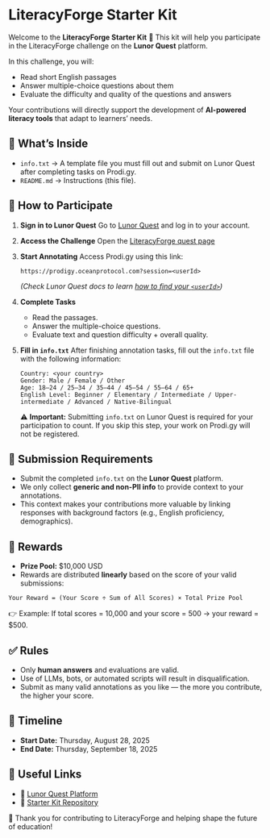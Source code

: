 # LiteracyForge Starter Kit

Welcome to the **LiteracyForge Starter Kit** 🎉
This kit will help you participate in the LiteracyForge challenge on the **Lunor Quest** platform.

In this challenge, you will:

* Read short English passages
* Answer multiple-choice questions about them
* Evaluate the difficulty and quality of the questions and answers

Your contributions will directly support the development of **AI-powered literacy tools** that adapt to learners’ needs.



## 📂 What’s Inside

* `info.txt` → A template file you must fill out and submit on Lunor Quest after completing tasks on Prodi.gy.
* `README.md` → Instructions (this file).



## 🚀 How to Participate

1. **Sign in to Lunor Quest**
   Go to [Lunor Quest](https://lunor.quest) and log in to your account.

2. **Access the Challenge**
   Open the [LiteracyForge quest page](https://app.lunor.quest/challenge/1000038)

3. **Start Annotating**
   Access Prodi.gy using this link:

   ```
   https://prodigy.oceanprotocol.com?session=<userId>
   ```

   *(Check Lunor Quest docs to learn [how to find your `<userId>`](https://lunor-quest.gitbook.io/quest/guides/how-to-access-your-lunor-id))*

4. **Complete Tasks**

   * Read the passages.
   * Answer the multiple-choice questions.
   * Evaluate text and question difficulty + overall quality.

5. **Fill in `info.txt`**
   After finishing annotation tasks, fill out the `info.txt` file with the following information:

   ```
   Country: <your country>
   Gender: Male / Female / Other
   Age: 18–24 / 25–34 / 35–44 / 45–54 / 55–64 / 65+
   English Level: Beginner / Elementary / Intermediate / Upper-intermediate / Advanced / Native-Bilingual
   ```

   ⚠️ **Important:** Submitting `info.txt` on Lunor Quest is required for your participation to count.
   If you skip this step, your work on Prodi.gy will not be registered.



## 📜 Submission Requirements

* Submit the completed `info.txt` on the **Lunor Quest** platform.
* We only collect **generic and non-PII info** to provide context to your annotations.
* This context makes your contributions more valuable by linking responses with background factors (e.g., English proficiency, demographics).



## 🎯 Rewards

* **Prize Pool:** \$10,000 USD
* Rewards are distributed **linearly** based on the score of your valid submissions:

```
Your Reward = (Your Score ÷ Sum of All Scores) × Total Prize Pool
```

👉 Example: If total scores = 10,000 and your score = 500 → your reward = \$500.



## ✅ Rules

* Only **human answers** and evaluations are valid.
* Use of LLMs, bots, or automated scripts will result in disqualification.
* Submit as many valid annotations as you like — the more you contribute, the higher your score.



## 📅 Timeline

* **Start Date:** Thursday, August 28, 2025
* **End Date:** Thursday, September 18, 2025



## 📎 Useful Links

* 🔗 [Lunor Quest Platform](https://lunor.quest)
* 🔗 [Starter Kit Repository](https://github.com/lunorai/literacyforge-starter-kit)



🙌 Thank you for contributing to LiteracyForge and helping shape the future of education!
